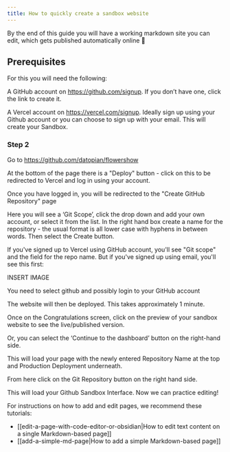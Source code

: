```yaml
---
title: How to quickly create a sandbox website
---
```


By the end of this guide you will have a working markdown site you can edit, which gets published automatically online 🎉

## Prerequisites

For this you will need the following:

A GitHub account on https://github.com/signup. If you don’t have one, click the link to create it.

A Vercel account on https://vercel.com/signup. Ideally sign up using your Github account or you can choose to sign up with your email. This will create your Sandbox.

### Step 2

Go to https://github.com/datopian/flowershow

At the bottom of the page there is a "Deploy" button - click on this to be redirected to Vercel and log in using your account.

Once you have logged in, you will be redirected to the "Create GitHub Repository" page

Here you will see a ‘Git Scope’, click the drop down and add your own account, or select it from the list. In the right hand box create a name for the repository - the usual format is all lower case with hyphens in between words. Then select the Create button.

If you've signed up to Vercel using GitHub account, you'll see "Git scope" and the field for the repo name. But if you've signed up using email, you'll see this first:

INSERT IMAGE

You need to select github and possibly login to your GitHub account

The website will then be deployed. This takes approximately 1 minute.

Once on the Congratulations screen, click on the preview of your sandbox website to see the live/published version.

Or, you can select the ‘Continue to the dashboard’ button on the right-hand side.

This will load your page with the newly entered Repository Name at the top and Production Deployment underneath.

From here click on the Git Repository button on the right hand side.

This will load your Github Sandbox Interface. Now we can practice editing!

For instructions on how to add and edit pages, we recommend these tutorials:

- [[edit-a-page-with-code-editor-or-obsidian|How to edit text content on a single Markdown-based page]]
- [[add-a-simple-md-page|How to add a simple Markdown-based page]]

